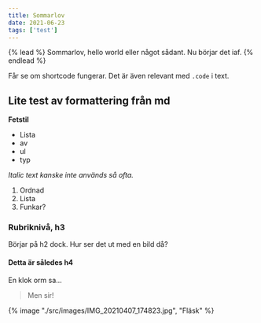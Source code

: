 ```yaml
---
title: Sommarlov
date: 2021-06-23
tags: ['test']
---
```


{% lead %}
Sommarlov, hello world eller något sådant. Nu börjar det iaf.
{% endlead %}

Får se om shortcode fungerar.
Det är även relevant med ```.code``` i text.

## Lite test av formattering från md

**Fetstil**

 * Lista
 * av 
 * ul
 * typ

*Italic text kanske inte används så ofta.*

1. Ordnad
2. Lista
3. Funkar?

### Rubriknivå, h3

Börjar på h2 dock.
Hur ser det ut med en bild då?

<!-- ![3km spåret på Carlshem, lagom myggigt.](/images/trail.jpg "Sommarbild. Foto av Jens Andreasson.") -->

#### Detta är således h4

En klok orm sa...

> Men sir!

{% image "./src/images/IMG_20210407_174823.jpg", "Fläsk" %}